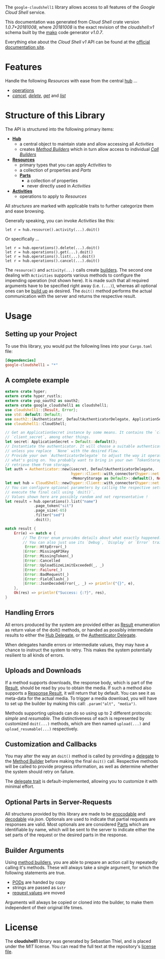 <!---
DO NOT EDIT !
This file was generated automatically from 'src/mako/api/README.md.mako'
DO NOT EDIT !
-->
The `google-cloudshell1` library allows access to all features of the *Google Cloud Shell* service.

This documentation was generated from *Cloud Shell* crate version *1.0.7+20181008*, where *20181008* is the exact revision of the *cloudshell:v1* schema built by the [mako](http://www.makotemplates.org/) code generator *v1.0.7*.

Everything else about the *Cloud Shell* *v1* API can be found at the
[official documentation site](https://cloud.google.com/shell/docs/).
# Features

Handle the following *Resources* with ease from the central [hub](https://docs.rs/google-cloudshell1/1.0.7+20181008/google_cloudshell1/struct.CloudShell.html) ... 

* [operations](https://docs.rs/google-cloudshell1/1.0.7+20181008/google_cloudshell1/struct.Operation.html)
 * [*cancel*](https://docs.rs/google-cloudshell1/1.0.7+20181008/google_cloudshell1/struct.OperationCancelCall.html), [*delete*](https://docs.rs/google-cloudshell1/1.0.7+20181008/google_cloudshell1/struct.OperationDeleteCall.html), [*get*](https://docs.rs/google-cloudshell1/1.0.7+20181008/google_cloudshell1/struct.OperationGetCall.html) and [*list*](https://docs.rs/google-cloudshell1/1.0.7+20181008/google_cloudshell1/struct.OperationListCall.html)




# Structure of this Library

The API is structured into the following primary items:

* **[Hub](https://docs.rs/google-cloudshell1/1.0.7+20181008/google_cloudshell1/struct.CloudShell.html)**
    * a central object to maintain state and allow accessing all *Activities*
    * creates [*Method Builders*](https://docs.rs/google-cloudshell1/1.0.7+20181008/google_cloudshell1/trait.MethodsBuilder.html) which in turn
      allow access to individual [*Call Builders*](https://docs.rs/google-cloudshell1/1.0.7+20181008/google_cloudshell1/trait.CallBuilder.html)
* **[Resources](https://docs.rs/google-cloudshell1/1.0.7+20181008/google_cloudshell1/trait.Resource.html)**
    * primary types that you can apply *Activities* to
    * a collection of properties and *Parts*
    * **[Parts](https://docs.rs/google-cloudshell1/1.0.7+20181008/google_cloudshell1/trait.Part.html)**
        * a collection of properties
        * never directly used in *Activities*
* **[Activities](https://docs.rs/google-cloudshell1/1.0.7+20181008/google_cloudshell1/trait.CallBuilder.html)**
    * operations to apply to *Resources*

All *structures* are marked with applicable traits to further categorize them and ease browsing.

Generally speaking, you can invoke *Activities* like this:

```Rust,ignore
let r = hub.resource().activity(...).doit()
```

Or specifically ...

```ignore
let r = hub.operations().delete(...).doit()
let r = hub.operations().get(...).doit()
let r = hub.operations().list(...).doit()
let r = hub.operations().cancel(...).doit()
```

The `resource()` and `activity(...)` calls create [builders][builder-pattern]. The second one dealing with `Activities` 
supports various methods to configure the impending operation (not shown here). It is made such that all required arguments have to be 
specified right away (i.e. `(...)`), whereas all optional ones can be [build up][builder-pattern] as desired.
The `doit()` method performs the actual communication with the server and returns the respective result.

# Usage

## Setting up your Project

To use this library, you would put the following lines into your `Cargo.toml` file:

```toml
[dependencies]
google-cloudshell1 = "*"
```

## A complete example

```Rust
extern crate hyper;
extern crate hyper_rustls;
extern crate yup_oauth2 as oauth2;
extern crate google_cloudshell1 as cloudshell1;
use cloudshell1::{Result, Error};
use std::default::Default;
use oauth2::{Authenticator, DefaultAuthenticatorDelegate, ApplicationSecret, MemoryStorage};
use cloudshell1::CloudShell;

// Get an ApplicationSecret instance by some means. It contains the `client_id` and 
// `client_secret`, among other things.
let secret: ApplicationSecret = Default::default();
// Instantiate the authenticator. It will choose a suitable authentication flow for you, 
// unless you replace  `None` with the desired Flow.
// Provide your own `AuthenticatorDelegate` to adjust the way it operates and get feedback about 
// what's going on. You probably want to bring in your own `TokenStorage` to persist tokens and
// retrieve them from storage.
let auth = Authenticator::new(&secret, DefaultAuthenticatorDelegate,
                              hyper::Client::with_connector(hyper::net::HttpsConnector::new(hyper_rustls::TlsClient::new())),
                              <MemoryStorage as Default>::default(), None);
let mut hub = CloudShell::new(hyper::Client::with_connector(hyper::net::HttpsConnector::new(hyper_rustls::TlsClient::new())), auth);
// You can configure optional parameters by calling the respective setters at will, and
// execute the final call using `doit()`.
// Values shown here are possibly random and not representative !
let result = hub.operations().list("name")
             .page_token("sit")
             .page_size(-65)
             .filter("sed")
             .doit();

match result {
    Err(e) => match e {
        // The Error enum provides details about what exactly happened.
        // You can also just use its `Debug`, `Display` or `Error` traits
         Error::HttpError(_)
        |Error::MissingAPIKey
        |Error::MissingToken(_)
        |Error::Cancelled
        |Error::UploadSizeLimitExceeded(_, _)
        |Error::Failure(_)
        |Error::BadRequest(_)
        |Error::FieldClash(_)
        |Error::JsonDecodeError(_, _) => println!("{}", e),
    },
    Ok(res) => println!("Success: {:?}", res),
}

```
## Handling Errors

All errors produced by the system are provided either as [Result](https://docs.rs/google-cloudshell1/1.0.7+20181008/google_cloudshell1/enum.Result.html) enumeration as return value of 
the doit() methods, or handed as possibly intermediate results to either the 
[Hub Delegate](https://docs.rs/google-cloudshell1/1.0.7+20181008/google_cloudshell1/trait.Delegate.html), or the [Authenticator Delegate](https://docs.rs/yup-oauth2/*/yup_oauth2/trait.AuthenticatorDelegate.html).

When delegates handle errors or intermediate values, they may have a chance to instruct the system to retry. This 
makes the system potentially resilient to all kinds of errors.

## Uploads and Downloads
If a method supports downloads, the response body, which is part of the [Result](https://docs.rs/google-cloudshell1/1.0.7+20181008/google_cloudshell1/enum.Result.html), should be
read by you to obtain the media.
If such a method also supports a [Response Result](https://docs.rs/google-cloudshell1/1.0.7+20181008/google_cloudshell1/trait.ResponseResult.html), it will return that by default.
You can see it as meta-data for the actual media. To trigger a media download, you will have to set up the builder by making
this call: `.param("alt", "media")`.

Methods supporting uploads can do so using up to 2 different protocols: 
*simple* and *resumable*. The distinctiveness of each is represented by customized 
`doit(...)` methods, which are then named `upload(...)` and `upload_resumable(...)` respectively.

## Customization and Callbacks

You may alter the way an `doit()` method is called by providing a [delegate](https://docs.rs/google-cloudshell1/1.0.7+20181008/google_cloudshell1/trait.Delegate.html) to the 
[Method Builder](https://docs.rs/google-cloudshell1/1.0.7+20181008/google_cloudshell1/trait.CallBuilder.html) before making the final `doit()` call. 
Respective methods will be called to provide progress information, as well as determine whether the system should 
retry on failure.

The [delegate trait](https://docs.rs/google-cloudshell1/1.0.7+20181008/google_cloudshell1/trait.Delegate.html) is default-implemented, allowing you to customize it with minimal effort.

## Optional Parts in Server-Requests

All structures provided by this library are made to be [enocodable](https://docs.rs/google-cloudshell1/1.0.7+20181008/google_cloudshell1/trait.RequestValue.html) and 
[decodable](https://docs.rs/google-cloudshell1/1.0.7+20181008/google_cloudshell1/trait.ResponseResult.html) via *json*. Optionals are used to indicate that partial requests are responses 
are valid.
Most optionals are are considered [Parts](https://docs.rs/google-cloudshell1/1.0.7+20181008/google_cloudshell1/trait.Part.html) which are identifiable by name, which will be sent to 
the server to indicate either the set parts of the request or the desired parts in the response.

## Builder Arguments

Using [method builders](https://docs.rs/google-cloudshell1/1.0.7+20181008/google_cloudshell1/trait.CallBuilder.html), you are able to prepare an action call by repeatedly calling it's methods.
These will always take a single argument, for which the following statements are true.

* [PODs][wiki-pod] are handed by copy
* strings are passed as `&str`
* [request values](https://docs.rs/google-cloudshell1/1.0.7+20181008/google_cloudshell1/trait.RequestValue.html) are moved

Arguments will always be copied or cloned into the builder, to make them independent of their original life times.

[wiki-pod]: http://en.wikipedia.org/wiki/Plain_old_data_structure
[builder-pattern]: http://en.wikipedia.org/wiki/Builder_pattern
[google-go-api]: https://github.com/google/google-api-go-client

# License
The **cloudshell1** library was generated by Sebastian Thiel, and is placed 
under the *MIT* license.
You can read the full text at the repository's [license file][repo-license].

[repo-license]: https://github.com/Byron/google-apis-rsblob/master/LICENSE.md
